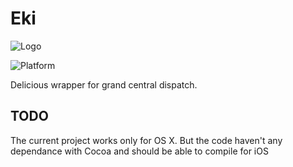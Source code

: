 # Eki

![Logo](/kodlian/Eki/raw/master/logo.png)

![Platform](http://img.shields.io/badge/platform-MacOS-orange.svg?style=flat)

Delicious wrapper for grand central dispatch.

## TODO
The current project works only for OS X. But the code haven't any dependance with Cocoa and should be able to compile for iOS